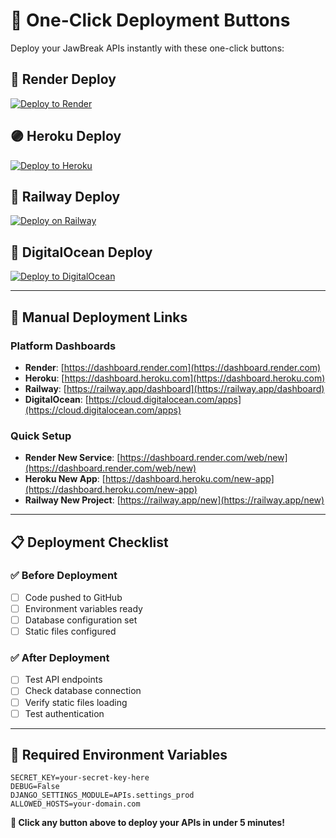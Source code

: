 # 🚀 One-Click Deployment Buttons

Deploy your JawBreak APIs instantly with these one-click buttons:

## 🌈 **Render Deploy**
[![Deploy to Render](https://render.com/images/deploy-to-render-button.svg)](https://render.com/deploy?repo=https://github.com/Haseebcodejourney/JawBreak-APIs)

## 🟣 **Heroku Deploy**
[![Deploy to Heroku](https://www.herokucdn.com/deploy/button.svg)](https://heroku.com/deploy?template=https://github.com/Haseebcodejourney/JawBreak-APIs)

## 🚄 **Railway Deploy**
[![Deploy on Railway](https://railway.app/button.svg)](https://railway.app/template/django?referralCode=alphasec)

## 🔵 **DigitalOcean Deploy**
[![Deploy to DigitalOcean](https://www.deploytodo.com/do-btn-blue.svg)](https://cloud.digitalocean.com/apps/new?repo=https://github.com/Haseebcodejourney/JawBreak-APIs)

---

## 🎯 **Manual Deployment Links**

### **Platform Dashboards**
- **Render**: [https://dashboard.render.com](https://dashboard.render.com)
- **Heroku**: [https://dashboard.heroku.com](https://dashboard.heroku.com)
- **Railway**: [https://railway.app/dashboard](https://railway.app/dashboard)
- **DigitalOcean**: [https://cloud.digitalocean.com/apps](https://cloud.digitalocean.com/apps)

### **Quick Setup**
- **Render New Service**: [https://dashboard.render.com/web/new](https://dashboard.render.com/web/new)
- **Heroku New App**: [https://dashboard.heroku.com/new-app](https://dashboard.heroku.com/new-app)
- **Railway New Project**: [https://railway.app/new](https://railway.app/new)

---

## 📋 **Deployment Checklist**

### ✅ **Before Deployment**
- [ ] Code pushed to GitHub
- [ ] Environment variables ready
- [ ] Database configuration set
- [ ] Static files configured

### ✅ **After Deployment**
- [ ] Test API endpoints
- [ ] Check database connection
- [ ] Verify static files loading
- [ ] Test authentication

---

## 🔑 **Required Environment Variables**

```env
SECRET_KEY=your-secret-key-here
DEBUG=False
DJANGO_SETTINGS_MODULE=APIs.settings_prod
ALLOWED_HOSTS=your-domain.com
```

**🎉 Click any button above to deploy your APIs in under 5 minutes!**
